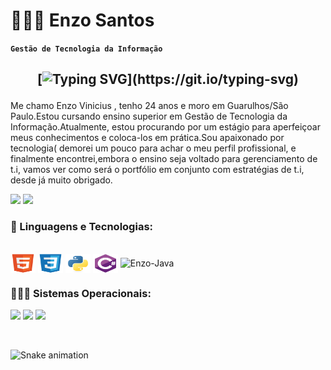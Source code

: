 

# 👨🏻‍🎓 Enzo Santos

**`Gestão de Tecnologia da Informação`**

<h2 align="center">

[![Typing SVG](https://readme-typing-svg.herokuapp.com?font='Comfortaa'&color=%23268F77&size=25&center=true&vCenter=true&height=35&lines=Olá+Pessoal+!;+Bem-vindos+ao+meu+perfil+!)](https://git.io/typing-svg)
 
</h2>


Me chamo Enzo Vinicius , tenho 24 anos e moro em Guarulhos/São Paulo.Estou cursando ensino superior em Gestão de Tecnologia da Informação.Atualmente, estou procurando por um estágio para aperfeiçoar meus conhecimentos e coloca-los em prática.Sou apaixonado por tecnologia( demorei um pouco para achar o meu perfil profissional, e finalmente encontrei,embora o ensino seja voltado para gerenciamento de t.i, vamos ver como será o portfólio em conjunto com estratégias de t.i, desde já muito obrigado.


<p> 
     <a href = "mailto:enzoevbs@gmail.com"><img src="https://img.shields.io/badge/-Gmail-%23333?style=for-the-badge&logo=gmail&logoColor=white" target="_blank"></a>
 <a href="https://www.linkedin.com/in/enzo-santos-evbs/" target="_blank"><img src="https://img.shields.io/badge/-LinkedIn-%230077B5?style=for-the-badge&logo=linkedin&logoColor=white" target="_blank"></a> 
   

    
### 🤖 Linguagens e Tecnologias:
<div style="display: inline_block"><br>
 
  <img align="center" alt="Enzo-HTML" height="30" width="40" src="https://raw.githubusercontent.com/devicons/devicon/master/icons/html5/html5-original.svg">
  <img align="center" alt="Enzo-CSS" height="30" width="40" src="https://raw.githubusercontent.com/devicons/devicon/master/icons/css3/css3-original.svg">
  <img align="center" alt="Enzo-Python" height="30" width="40" src="https://raw.githubusercontent.com/devicons/devicon/master/icons/python/python-original.svg">
  <img align="center" alt="Enzo-Csharp" height="30" width="40" src="https://raw.githubusercontent.com/devicons/devicon/master/icons/csharp/csharp-original.svg">
  <img align ="center"alt="Enzo-Java" height="30" width="40" src="https://www.vectorlogo.zone/logos/java/java-icon.svg"
            
</div>
  


### 🧑🏻‍💻 Sistemas Operacionais:
 
 <a href="" target="_blank"><img src="https://img.shields.io/badge/Linux-FCC624?style=for-the-badge&logo=linux&logoColor=black" target="_blank"></a> 
 <a href="" target="_blank"><img src="https://img.shields.io/badge/Windows-0078D6?style=for-the-badge&logo=windows&logoColor=white" target="_blank"></a> 
 <a href="" target="_blank"><img src="https://img.shields.io/badge/Kali_Linux-557C94?style=for-the-badge&logo=kali-linux&logoColor=white" target ="_blank"><a>

<br/>




![Snake animation](https://github.com/Gchism94/Gchism94/raw/output/github-contribution-grid-snake-dark.svg?palette=github-dark)

 


 

 

